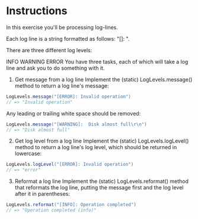 # Instructions
In this exercise you'll be processing log-lines.

Each log line is a string formatted as follows: "[<LEVEL>]: <MESSAGE>".

There are three different log levels:

INFO
WARNING
ERROR
You have three tasks, each of which will take a log line and ask you to do something with it.

1. Get message from a log line
Implement the (static) LogLevels.message() method to return a log line's message:

```java
LogLevels.message("[ERROR]: Invalid operation")
// => "Invalid operation"
```
Any leading or trailing white space should be removed:
```java
LogLevels.message("[WARNING]:  Disk almost full\r\n")
// => "Disk almost full"
```
2. Get log level from a log line
Implement the (static) LogLevels.logLevel() method to return a log line's log level, which should be returned in lowercase:
```java
LogLevels.logLevel("[ERROR]: Invalid operation")
// => "error"
```
3. Reformat a log line
Implement the (static) LogLevels.reformat() method that reformats the log line, putting the message first and the log level after it in parentheses:
```java
LogLevels.reformat("[INFO]: Operation completed")
// => "Operation completed (info)"
```
